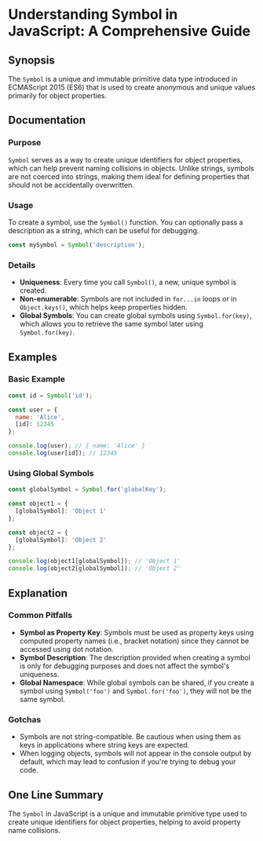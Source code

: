 <!--
Meta Description: # Understanding Symbol in JavaScript: A Comprehensive Guide ## Synopsis The `Symbol` is a unique and immutable primitive data type introduced in ECMAS...
Meta Keywords: symbol, symbols, object, not, using
-->

# Understanding Symbol in JavaScript: A Comprehensive Guide

## Synopsis
The `Symbol` is a unique and immutable primitive data type introduced in ECMAScript 2015 (ES6) that is used to create anonymous and unique values primarily for object properties.

## Documentation
### Purpose
`Symbol` serves as a way to create unique identifiers for object properties, which can help prevent naming collisions in objects. Unlike strings, symbols are not coerced into strings, making them ideal for defining properties that should not be accidentally overwritten.

### Usage
To create a symbol, use the `Symbol()` function. You can optionally pass a description as a string, which can be useful for debugging.

```javascript
const mySymbol = Symbol('description');
```

### Details
- **Uniqueness**: Every time you call `Symbol()`, a new, unique symbol is created.
- **Non-enumerable**: Symbols are not included in `for...in` loops or in `Object.keys()`, which helps keep properties hidden.
- **Global Symbols**: You can create global symbols using `Symbol.for(key)`, which allows you to retrieve the same symbol later using `Symbol.for(key)`.

## Examples
### Basic Example
```javascript
const id = Symbol('id');

const user = {
  name: 'Alice',
  [id]: 12345
};

console.log(user); // { name: 'Alice' }
console.log(user[id]); // 12345
```

### Using Global Symbols
```javascript
const globalSymbol = Symbol.for('globalKey');

const object1 = {
  [globalSymbol]: 'Object 1'
};

const object2 = {
  [globalSymbol]: 'Object 2'
};

console.log(object1[globalSymbol]); // 'Object 1'
console.log(object2[globalSymbol]); // 'Object 2'
```

## Explanation
### Common Pitfalls
- **Symbol as Property Key**: Symbols must be used as property keys using computed property names (i.e., bracket notation) since they cannot be accessed using dot notation.
- **Symbol Description**: The description provided when creating a symbol is only for debugging purposes and does not affect the symbol's uniqueness.
- **Global Namespace**: While global symbols can be shared, if you create a symbol using `Symbol('foo')` and `Symbol.for('foo')`, they will not be the same symbol.

### Gotchas
- Symbols are not string-compatible. Be cautious when using them as keys in applications where string keys are expected.
- When logging objects, symbols will not appear in the console output by default, which may lead to confusion if you're trying to debug your code.

## One Line Summary
The `Symbol` in JavaScript is a unique and immutable primitive type used to create unique identifiers for object properties, helping to avoid property name collisions.